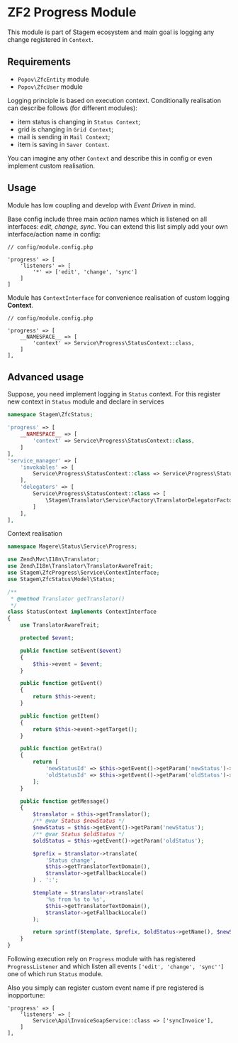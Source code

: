 # ZF2 Progress Module

This module is part of Stagem ecosystem and main goal is logging any change registered in `Context`.

## Requirements
* `Popov\ZfcEntity` module
* `Popov\ZfcUser` module

Logging principle is based on execution context. Conditionally realisation can describe follows (for different modules):
 - item status is changing in `Status Context`;
 - grid is changing in `Grid Context`;
 - mail is sending in `Mail Context`;
 - item is saving in `Saver Context`.
 
You can imagine any other `Context` and describe this in config or even implement custom realisation.

## Usage
Module has low coupling and develop with *Event Driven* in mind.

Base config include three main *action* names which is listened on all interfaces: *edit, change, sync*.
You can extend this list simply add your own interface/action name in config:
```
// config/module.config.php

'progress' => [
    'listeners' => [
        '*' => ['edit', 'change', 'sync']
    ]
]
```

Module has `ContextInterface` for convenience realisation of custom logging **Context**.
```
// config/module.config.php

'progress' => [
	__NAMESPACE__ => [
		'context' => Service\Progress\StatusContext::class,
	]
],
```


## Advanced usage
Suppose, you need implement logging in `Status` context.
For this register new context in `Status` module and declare in services
```php
namespace Stagem\ZfcStatus;

'progress' => [
	__NAMESPACE__ => [
		'context' => Service\Progress\StatusContext::class,
	]
],
'service_manager' => [
	'invokables' => [
		Service\Progress\StatusContext::class => Service\Progress\StatusContext::class,
	],
	'delegators' => [
		Service\Progress\StatusContext::class => [
			\Stagem\Translator\Service\Factory\TranslatorDelegatorFactory::class
		]
	],
],
```

Context realisation
```php
namespace Magere\Status\Service\Progress;

use Zend\Mvc\I18n\Translator;
use Zend\I18n\Translator\TranslatorAwareTrait;
use Stagem\ZfcProgress\Service\ContextInterface;
use Stagem\ZfcStatus\Model\Status;

/**
 * @method Translator getTranslator()
 */
class StatusContext implements ContextInterface
{
    use TranslatorAwareTrait;

    protected $event;

    public function setEvent($event)
    {
        $this->event = $event;
    }

    public function getEvent()
    {
        return $this->event;
    }

    public function getItem()
    {
        return $this->event->getTarget();
    }

    public function getExtra()
    {
        return [
            'newStatusId' => $this->getEvent()->getParam('newStatus')->getId(),
            'oldStatusId' => $this->getEvent()->getParam('oldStatus')->getId(),
        ];
    }

    public function getMessage()
    {
        $translator = $this->getTranslator();
        /** @var Status $newStatus */
        $newStatus = $this->getEvent()->getParam('newStatus');
        /** @var Status $oldStatus */
        $oldStatus = $this->getEvent()->getParam('oldStatus');

        $prefix = $translator->translate(
            'Status change',
            $this->getTranslatorTextDomain(),
            $translator->getFallbackLocale()
        ) . ':';

        $template = $translator->translate(
            '%s from %s to %s',
            $this->getTranslatorTextDomain(),
            $translator->getFallbackLocale()
        );

        return sprintf($template, $prefix, $oldStatus->getName(), $newStatus->getName());
    }
}
```
Following execution rely on `Progress` module with has registered `ProgressListener` 
and which listen all events `['edit', 'change', 'sync'']` one of which run `Status` module.

Also you simply can register custom event name if pre registered is inopportune:
```
'progress' => [
    'listeners' => [
        Service\Api\InvoiceSoapService::class => ['syncInvoice'],
    ]
],
```

